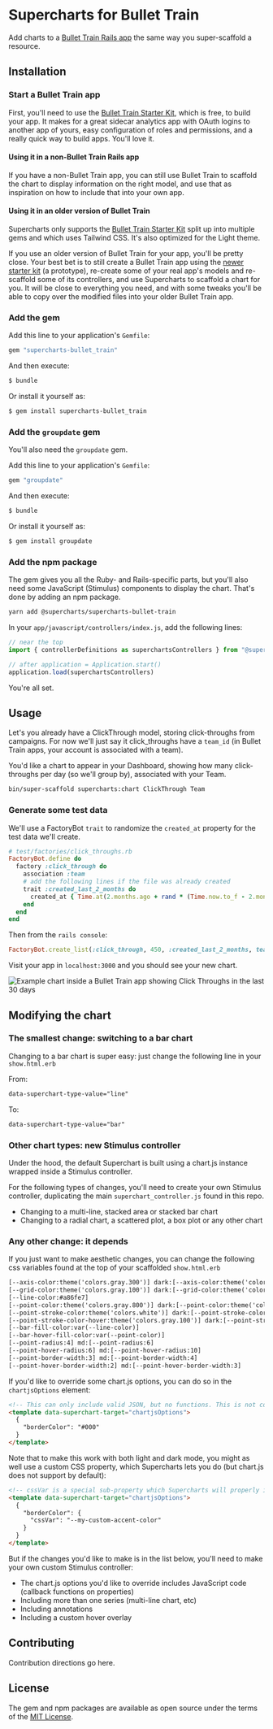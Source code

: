 # Supercharts for Bullet Train

Add charts to a [Bullet Train Rails app][bullet-train] the same way you super-scaffold a resource.

## Installation

### Start a Bullet Train app

First, you'll need to use the [Bullet Train Starter Kit][bullet-train], which is free, to build your app. It makes for a great sidecar analytics app with OAuth logins to another app of yours, easy configuration of roles and permissions, and a really quick way to build apps. You'll love it.

#### Using it in a non-Bullet Train Rails app

If you have a non-Bullet Train app, you can still use Bullet Train to scaffold the chart to display information on the right model, and use that as inspiration on how to include that into your own app.

#### Using it in an older version of Bullet Train

Supercharts only supports the [Bullet Train Starter Kit][bullet-train] split up into multiple gems and which uses Tailwind CSS. It's also optimized for the Light theme.

If you use an older version of Bullet Train for your app, you'll be pretty close. Your best bet is to still create a Bullet Train app using the [newer starter kit][bullet-train] (a prototype), re-create some of your real app's models and re-scaffold some of its controllers, and use Supercharts to scaffold a chart for you. It will be close to everything you need, and with some tweaks you'll be able to copy over the modified files into your older Bullet Train app.

### Add the gem

Add this line to your application's `Gemfile`:

```ruby
gem "supercharts-bullet_train"
```

And then execute:
```bash
$ bundle
```

Or install it yourself as:
```bash
$ gem install supercharts-bullet_train
```

### Add the `groupdate` gem

You'll also need the `groupdate` gem.

Add this line to your application's `Gemfile`:

```ruby
gem "groupdate"
```

And then execute:
```bash
$ bundle
```

Or install it yourself as:
```bash
$ gem install groupdate
```

### Add the npm package

The gem gives you all the Ruby- and Rails-specific parts, but you'll also need some JavaScript (Stimulus) components to display the chart. That's done by adding an npm package.

```bash
yarn add @supercharts/supercharts-bullet-train
```

In your `app/javascript/controllers/index.js`, add the following lines:

```js
// near the top
import { controllerDefinitions as superchartsControllers } from "@supercharts/supercharts-bullet-train"

// after application = Application.start()
application.load(superchartsControllers)
```

You're all set.

## Usage

Let's you already have a ClickThrough model, storing click-throughs from campaigns. For now we'll just say it click_throughs have a `team_id` (in Bullet Train apps, your account is associated with a team).

You'd like a chart to appear in your Dashboard, showing how many click-throughs per day (so we'll group by), associated with your Team.

```bash
bin/super-scaffold supercharts:chart ClickThrough Team
```

### Generate some test data

We'll use a FactoryBot `trait` to randomize the `created_at` property for the test data we'll create.

```ruby
# test/factories/click_throughs.rb
FactoryBot.define do
  factory :click_through do
    association :team
    # add the following lines if the file was already created
    trait :created_last_2_months do
      created_at { Time.at(2.months.ago + rand * (Time.now.to_f - 2.months.ago.to_f)) }
    end
  end
end
```

Then from the `rails console`:

```ruby
FactoryBot.create_list(:click_through, 450, :created_last_2_months, team_id: 1)
```

Visit your app in `localhost:3000` and you should see your new chart.

![Example chart inside a Bullet Train app showing Click Throughs in the last 30 days](https://user-images.githubusercontent.com/104179/194341008-c8b9f232-4117-4c8a-b93f-e95cf1d5159f.gif)

## Modifying the chart

### The smallest change: switching to a bar chart

Changing to a bar chart is super easy: just change the following line in your `show.html.erb`

From:

```html
data-superchart-type-value="line"
```

To:

```html
data-superchart-type-value="bar"
```

### Other chart types: new Stimulus controller

Under the hood, the default Superchart is built using a chart.js instance wrapped inside a Stimulus controller.

For the following types of changes, you'll need to create your own Stimulus controller, duplicating the main `superchart_controller.js` found in this repo.

* Changing to a multi-line, stacked area or stacked bar chart
* Changing to a radial chart, a scattered plot, a box plot or any other chart

### Any other change: it depends

If you just want to make aesthetic changes, you can change the following css variables found at the top of your scaffolded `show.html.erb`

```html
[--axis-color:theme('colors.gray.300')] dark:[--axis-color:theme('colors.darkPrimary.500')]
[--grid-color:theme('colors.gray.100')] dark:[--grid-color:theme('colors.darkPrimary.800')]
[--line-color:#a86fe7]
[--point-color:theme('colors.gray.800')] dark:[--point-color:theme('colors.white')]
[--point-stroke-color:theme('colors.white')] dark:[--point-stroke-color:theme('colors.darkPrimary.700')]
[--point-stroke-color-hover:theme('colors.gray.100')] dark:[--point-stroke-color-hover:theme('colors.darkPrimary.800')]
[--bar-fill-color:var(--line-color)]
[--bar-hover-fill-color:var(--point-color)]
[--point-radius:4] md:[--point-radius:6]
[--point-hover-radius:6] md:[--point-hover-radius:10]
[--point-border-width:3] md:[--point-border-width:4]
[--point-hover-border-width:2] md:[--point-hover-border-width:3]
``` 

If you'd like to override some chart.js options, you can do so in the `chartjsOptions` element:

```html
<!-- This can only include valid JSON, but no functions. This is not code that will be evaluated -->
<template data-superchart-target="chartjsOptions">
  {
    "borderColor": "#000"
  }
</template>
```

Note that to make this work with both light and dark mode, you might as well use a custom CSS property, which Supercharts lets you do (but chart.js does not support by default):

```html
<!-- cssVar is a special sub-property which Supercharts will properly interpret as the value of the custom CSS property you set it to -->
<template data-superchart-target="chartjsOptions">
  {
    "borderColor": {
      "cssVar": "--my-custom-accent-color"
    }
  }
</template>
```

But if the changes you'd like to make is in the list below, you'll need to make your own custom Stimulus controller:

* The chart.js options you'd like to override includes JavaScript code (callback functions on properties)
* Including more than one series (multi-line chart, etc)
* Including annotations
* Including a custom hover overlay

## Contributing
Contribution directions go here.

## License
The gem and npm packages are available as open source under the terms of the [MIT License](https://opensource.org/licenses/MIT).

[bullet-train]: https://bullettrain.co
